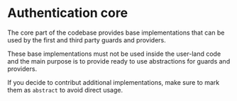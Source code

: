# Authentication core
The core part of the codebase provides base implementations that can be used by the first and third party guards and providers.

These base implementations must not be used inside the user-land code and the main purpose is to provide ready to use abstractions for guards and providers.

If you decide to contribut additional implementations, make sure to mark them as `abstract` to avoid direct usage.
